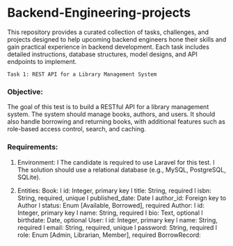 # Backend-Engineering-projects
This repository provides a curated collection of tasks, challenges, and projects designed to help upcoming backend engineers hone their skills and gain practical experience in backend development. Each task includes detailed instructions, database structures, model designs, and API endpoints to implement.


`Task 1: REST API for a Library Management System`

### Objective: 
The goal of this test is to build a RESTful API for a library management system. 
The system should manage books, authors, and users. It should also handle 
borrowing and returning books, with additional features such as role-based 
access control, search, and caching.

### Requirements: 
1. Environment: 
l The candidate is required to use Laravel for this test. 
l The solution should use a relational database (e.g., MySQL, PostgreSQL, 
SQLite).

2. Entities: 
Book: 
l id: Integer, primary key 
l title: String, required 
l isbn: String, required, unique 
l published_date: Date 
l author_id: Foreign key to Author 
l status: Enum [Available, Borrowed], required 
Author: 
l id: Integer, primary key 
l name: String, required 
l bio: Text, optional 
l birthdate: Date, optional 
User: 
l id: Integer, primary key 
l name: String, required 
l email: String, required, unique 
l password: String, required 
l role: Enum [Admin, Librarian, Member], required 
BorrowRecord:
